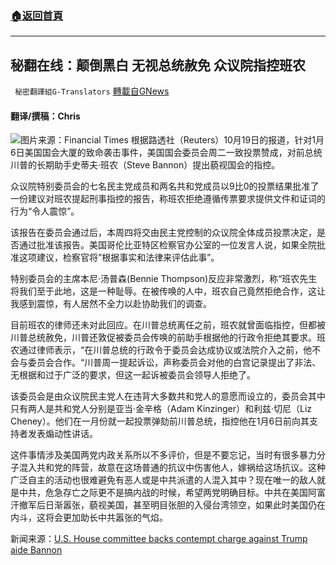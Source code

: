 ###  [:house:返回首頁](https://github.com/ourhimalayas/txt)
---


## 秘翻在线：颠倒黑白 无视总统赦免 众议院指控班农
` 秘密翻譯組G-Translators` [轉載自GNews](https://gnews.org/zh-hans/1605735/)

#### 翻译/撰稿：Chris
![](https://assets.gnews.org/wp-content/uploads/2021/10/https___d1e00ek4ebabms.cloudfront.net_production_027c89ad-d8ea-48c9-9c36-de5a0672ffe7.jpg)图片来源：Financial Times
根据路透社（Reuters）10月19日的报道，针对1月6日美国国会大厦的致命袭击事件，美国国会委员会周二一致投票赞成，对前总统川普的长期助手史蒂夫·班农（Steve Bannon）提出藐视国会的指控。

众议院特别委员会的七名民主党成员和两名共和党成员以9比0的投票结果批准了一份建议对班农提起刑事指控的报告，称班农拒绝遵循传票要求提供文件和证词的行为“令人震惊”。

该报告在委员会通过后，本周四将交由民主党控制的众议院全体成员投票决定，是否通过批准该报告。美国哥伦比亚特区检察官办公室的一位发言人说，如果全院批准这项建议，检察官将”根据事实和法律来评估此事”。

特别委员会的主席本尼·汤普森(Bennie Thompson)反应非常激烈，称“班农先生将我们至于此地，这是一种耻辱。在被传唤的人中，班农自己竟然拒绝合作，这让我感到震惊，有人居然不全力以赴协助我们的调查。

目前班农的律师还未对此回应。在川普总统离任之前，班农就曾面临指控，但都被川普总统赦免，川普还敦促被委员会传唤的前助手根据他的行政令拒绝其要求。班农通过律师表示，“在川普总统的行政令于委员会达成协议或法院介入之前，他不会与委员会合作。“川普周一提起诉讼，声称委员会对他的白宫记录提出了非法、无根据和过于广泛的要求，但这一起诉被委员会领导人拒绝了。

该委员会是由众议院民主党人在违背大多数共和党人的意愿而设立的，委员会其中只有两人是共和党人分别是亚当·金辛格（Adam Kinzinger）和利兹·切尼（Liz Cheney）。他们在一月份就一起投票弹劾前川普总统，指控他在1月6日前向其支持者发表煽动性讲话。

这件事情涉及美国两党内政关系所以不多评价，但是不要忘记，当时有很多暴力分子混入共和党的阵营，故意在这场普通的抗议中伤害他人，嫁祸给这场抗议。这种广泛自主的活动也很难避免有恶人或是中共派遣的人混入其中？现在唯一的敌人就是中共，危急存亡之际更不是搞内战的时候，希望两党明确目标。中共在美国阿富汗撤军后日渐嚣张，藐视美国，甚至明目张胆的入侵台湾领空，如果此时美国仍在内斗，这将会更加助长中共嚣张的气焰。

新闻来源：[U.S. House committee backs contempt charge against Trump aide Bannon](https://www.reuters.com/world/us/trump-aide-steve-bannon-faces-us-house-committee-contempt-vote-2021-10-19/)
